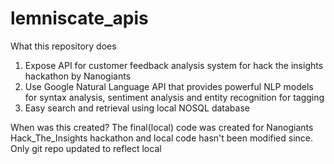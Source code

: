 # lemniscate_apis

What this repository does
 1. Expose API for customer feedback analysis system for hack the insights hackathon by Nanogiants
 2. Use Google Natural Language API that provides powerful NLP models for syntax analysis, sentiment analysis and entity recognition for tagging
 3. Easy search and retrieval using local NOSQL database

When was this created?
  The final(local) code was created for Nanogiants Hack_The_Insights hackathon and local code hasn't been modified since. Only git repo updated to reflect local
  
